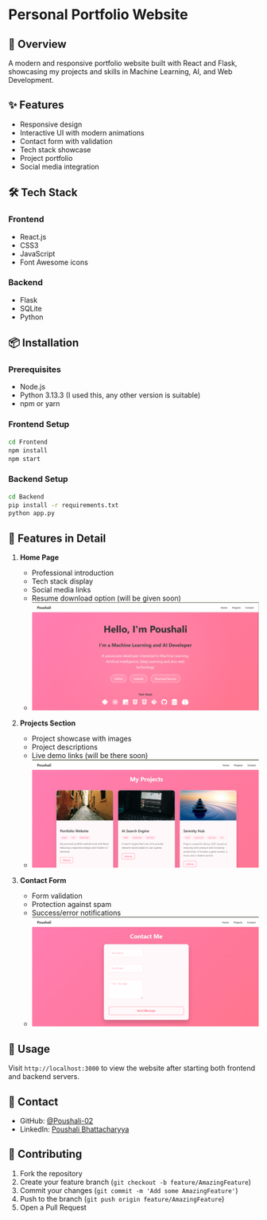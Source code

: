 # Personal Portfolio Website

## 🚀 Overview
A modern and responsive portfolio website built with React and Flask, showcasing my projects and skills in Machine Learning, AI, and Web Development.

## ✨ Features
- Responsive design
- Interactive UI with modern animations
- Contact form with validation
- Tech stack showcase
- Project portfolio
- Social media integration

## 🛠 Tech Stack
### Frontend
- React.js
- CSS3
- JavaScript
- Font Awesome icons

### Backend
- Flask
- SQLite
- Python

## 📦 Installation

### Prerequisites
- Node.js
- Python 3.13.3 (I used this, any other version is suitable)
- npm or yarn

### Frontend Setup
```bash
cd Frontend
npm install
npm start
```

### Backend Setup
```bash
cd Backend
pip install -r requirements.txt
python app.py
```

## 📱 Features in Detail
1. **Home Page**
   - Professional introduction
   - Tech stack display
   - Social media links
   - Resume download option (will be given soon)
   - ![How it looks](image.png)

2. **Projects Section**
   - Project showcase with images
   - Project descriptions
   - Live demo links (will be there soon)
   - ![How it looks](image-1.png)

3. **Contact Form**
   - Form validation
   - Protection against spam
   - Success/error notifications
   - ![How it looks](image-2.png)

## 🔗 Usage
Visit `http://localhost:3000` to view the website after starting both frontend and backend servers.

## 👤 Contact
- GitHub: [@Poushali-02](https://github.com/Poushali-02)
- LinkedIn: [Poushali Bhattacharyya](https://www.linkedin.com/in/poushali-bhattacharyya-555238342/)

## 🤝 Contributing
1. Fork the repository
2. Create your feature branch (`git checkout -b feature/AmazingFeature`)
3. Commit your changes (`git commit -m 'Add some AmazingFeature'`)
4. Push to the branch (`git push origin feature/AmazingFeature`)
5. Open a Pull Request
